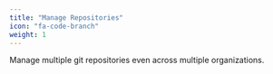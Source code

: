 ```yaml
---
title: "Manage Repositories"
icon: "fa-code-branch"
weight: 1
---
```

Manage multiple git repositories even across multiple organizations.
